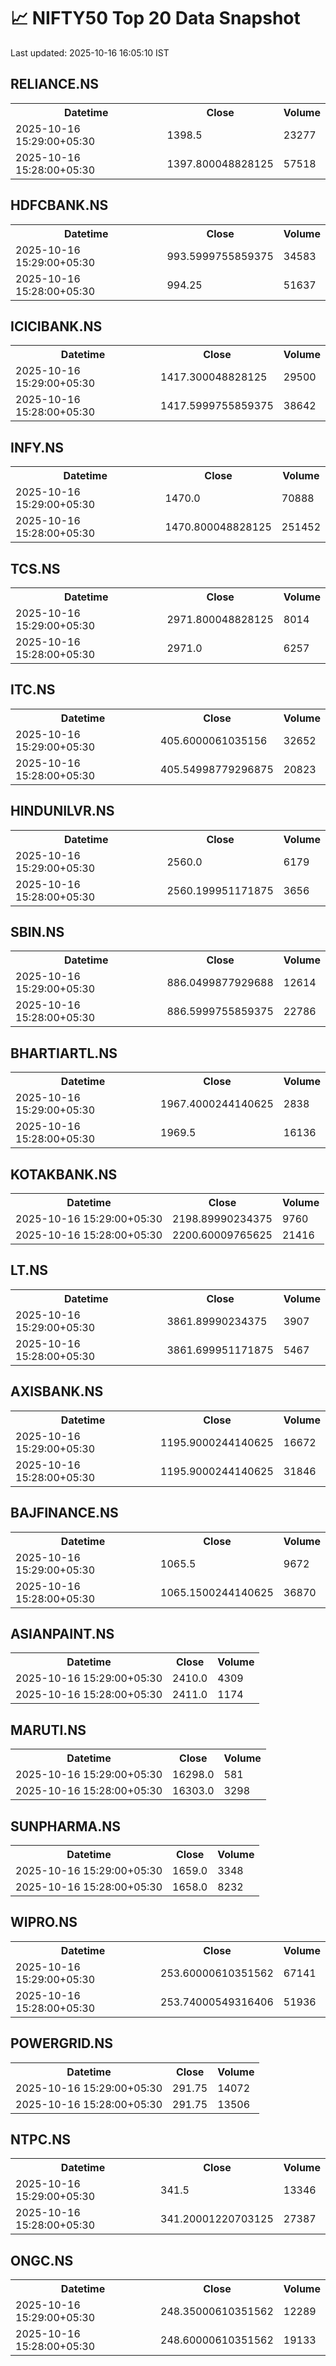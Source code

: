 # 📈 NIFTY50 Top 20 Data Snapshot

Last updated: 2025-10-16 16:05:10 IST

## RELIANCE.NS

<table>
  <tr><th>Datetime</th><th>Close</th><th>Volume</th></tr>
  <tr><td>2025-10-16 15:29:00+05:30</td><td>1398.5</td><td>23277</td></tr>
  <tr><td>2025-10-16 15:28:00+05:30</td><td>1397.800048828125</td><td>57518</td></tr>
</table>

## HDFCBANK.NS

<table>
  <tr><th>Datetime</th><th>Close</th><th>Volume</th></tr>
  <tr><td>2025-10-16 15:29:00+05:30</td><td>993.5999755859375</td><td>34583</td></tr>
  <tr><td>2025-10-16 15:28:00+05:30</td><td>994.25</td><td>51637</td></tr>
</table>

## ICICIBANK.NS

<table>
  <tr><th>Datetime</th><th>Close</th><th>Volume</th></tr>
  <tr><td>2025-10-16 15:29:00+05:30</td><td>1417.300048828125</td><td>29500</td></tr>
  <tr><td>2025-10-16 15:28:00+05:30</td><td>1417.5999755859375</td><td>38642</td></tr>
</table>

## INFY.NS

<table>
  <tr><th>Datetime</th><th>Close</th><th>Volume</th></tr>
  <tr><td>2025-10-16 15:29:00+05:30</td><td>1470.0</td><td>70888</td></tr>
  <tr><td>2025-10-16 15:28:00+05:30</td><td>1470.800048828125</td><td>251452</td></tr>
</table>

## TCS.NS

<table>
  <tr><th>Datetime</th><th>Close</th><th>Volume</th></tr>
  <tr><td>2025-10-16 15:29:00+05:30</td><td>2971.800048828125</td><td>8014</td></tr>
  <tr><td>2025-10-16 15:28:00+05:30</td><td>2971.0</td><td>6257</td></tr>
</table>

## ITC.NS

<table>
  <tr><th>Datetime</th><th>Close</th><th>Volume</th></tr>
  <tr><td>2025-10-16 15:29:00+05:30</td><td>405.6000061035156</td><td>32652</td></tr>
  <tr><td>2025-10-16 15:28:00+05:30</td><td>405.54998779296875</td><td>20823</td></tr>
</table>

## HINDUNILVR.NS

<table>
  <tr><th>Datetime</th><th>Close</th><th>Volume</th></tr>
  <tr><td>2025-10-16 15:29:00+05:30</td><td>2560.0</td><td>6179</td></tr>
  <tr><td>2025-10-16 15:28:00+05:30</td><td>2560.199951171875</td><td>3656</td></tr>
</table>

## SBIN.NS

<table>
  <tr><th>Datetime</th><th>Close</th><th>Volume</th></tr>
  <tr><td>2025-10-16 15:29:00+05:30</td><td>886.0499877929688</td><td>12614</td></tr>
  <tr><td>2025-10-16 15:28:00+05:30</td><td>886.5999755859375</td><td>22786</td></tr>
</table>

## BHARTIARTL.NS

<table>
  <tr><th>Datetime</th><th>Close</th><th>Volume</th></tr>
  <tr><td>2025-10-16 15:29:00+05:30</td><td>1967.4000244140625</td><td>2838</td></tr>
  <tr><td>2025-10-16 15:28:00+05:30</td><td>1969.5</td><td>16136</td></tr>
</table>

## KOTAKBANK.NS

<table>
  <tr><th>Datetime</th><th>Close</th><th>Volume</th></tr>
  <tr><td>2025-10-16 15:29:00+05:30</td><td>2198.89990234375</td><td>9760</td></tr>
  <tr><td>2025-10-16 15:28:00+05:30</td><td>2200.60009765625</td><td>21416</td></tr>
</table>

## LT.NS

<table>
  <tr><th>Datetime</th><th>Close</th><th>Volume</th></tr>
  <tr><td>2025-10-16 15:29:00+05:30</td><td>3861.89990234375</td><td>3907</td></tr>
  <tr><td>2025-10-16 15:28:00+05:30</td><td>3861.699951171875</td><td>5467</td></tr>
</table>

## AXISBANK.NS

<table>
  <tr><th>Datetime</th><th>Close</th><th>Volume</th></tr>
  <tr><td>2025-10-16 15:29:00+05:30</td><td>1195.9000244140625</td><td>16672</td></tr>
  <tr><td>2025-10-16 15:28:00+05:30</td><td>1195.9000244140625</td><td>31846</td></tr>
</table>

## BAJFINANCE.NS

<table>
  <tr><th>Datetime</th><th>Close</th><th>Volume</th></tr>
  <tr><td>2025-10-16 15:29:00+05:30</td><td>1065.5</td><td>9672</td></tr>
  <tr><td>2025-10-16 15:28:00+05:30</td><td>1065.1500244140625</td><td>36870</td></tr>
</table>

## ASIANPAINT.NS

<table>
  <tr><th>Datetime</th><th>Close</th><th>Volume</th></tr>
  <tr><td>2025-10-16 15:29:00+05:30</td><td>2410.0</td><td>4309</td></tr>
  <tr><td>2025-10-16 15:28:00+05:30</td><td>2411.0</td><td>1174</td></tr>
</table>

## MARUTI.NS

<table>
  <tr><th>Datetime</th><th>Close</th><th>Volume</th></tr>
  <tr><td>2025-10-16 15:29:00+05:30</td><td>16298.0</td><td>581</td></tr>
  <tr><td>2025-10-16 15:28:00+05:30</td><td>16303.0</td><td>3298</td></tr>
</table>

## SUNPHARMA.NS

<table>
  <tr><th>Datetime</th><th>Close</th><th>Volume</th></tr>
  <tr><td>2025-10-16 15:29:00+05:30</td><td>1659.0</td><td>3348</td></tr>
  <tr><td>2025-10-16 15:28:00+05:30</td><td>1658.0</td><td>8232</td></tr>
</table>

## WIPRO.NS

<table>
  <tr><th>Datetime</th><th>Close</th><th>Volume</th></tr>
  <tr><td>2025-10-16 15:29:00+05:30</td><td>253.60000610351562</td><td>67141</td></tr>
  <tr><td>2025-10-16 15:28:00+05:30</td><td>253.74000549316406</td><td>51936</td></tr>
</table>

## POWERGRID.NS

<table>
  <tr><th>Datetime</th><th>Close</th><th>Volume</th></tr>
  <tr><td>2025-10-16 15:29:00+05:30</td><td>291.75</td><td>14072</td></tr>
  <tr><td>2025-10-16 15:28:00+05:30</td><td>291.75</td><td>13506</td></tr>
</table>

## NTPC.NS

<table>
  <tr><th>Datetime</th><th>Close</th><th>Volume</th></tr>
  <tr><td>2025-10-16 15:29:00+05:30</td><td>341.5</td><td>13346</td></tr>
  <tr><td>2025-10-16 15:28:00+05:30</td><td>341.20001220703125</td><td>27387</td></tr>
</table>

## ONGC.NS

<table>
  <tr><th>Datetime</th><th>Close</th><th>Volume</th></tr>
  <tr><td>2025-10-16 15:29:00+05:30</td><td>248.35000610351562</td><td>12289</td></tr>
  <tr><td>2025-10-16 15:28:00+05:30</td><td>248.60000610351562</td><td>19133</td></tr>
</table>

